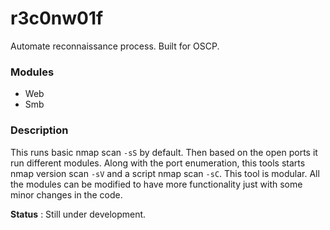 # r3c0nw01f
Automate reconnaissance process. Built for OSCP.

### Modules
- Web
- Smb

### Description
This runs basic nmap scan `-sS` by default. Then based on the open ports it run different modules. Along with the port enumeration, this tools starts nmap version scan `-sV` and a script nmap scan `-sC`. This tool is modular. All the modules can be modified to have more functionality just with some minor changes in the code.


**Status** : Still under development.
